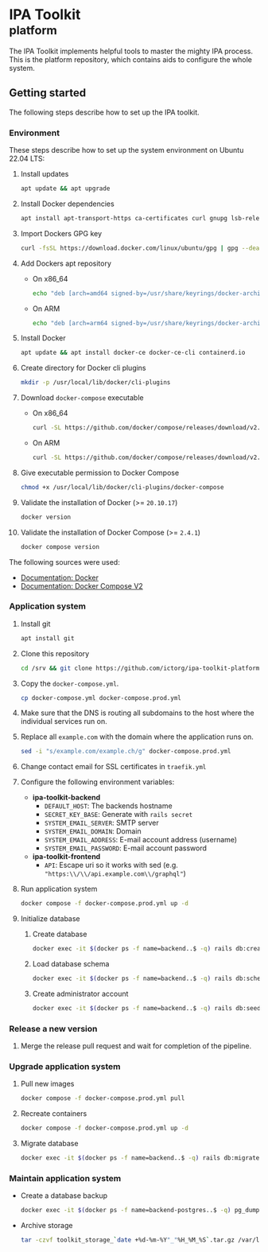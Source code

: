 # IPA Toolkit <br> <small>platform</small>

The IPA Toolkit implements helpful tools to master the mighty IPA process. This is the platform repository, which contains aids to configure the whole system.

## Getting started

The following steps describe how to set up the IPA toolkit.

### Environment

These steps describe how to set up the system environment on Ubuntu 22.04 LTS:

1. Install updates

   ```bash
   apt update && apt upgrade
   ```

1. Install Docker dependencies

   ```bash
   apt install apt-transport-https ca-certificates curl gnupg lsb-release
   ```

1. Import Dockers GPG key

   ```bash
   curl -fsSL https://download.docker.com/linux/ubuntu/gpg | gpg --dearmor -o /usr/share/keyrings/docker-archive-keyring.gpg
   ```

1. Add Dockers apt repository
   - On x86_64

     ```bash
     echo "deb [arch=amd64 signed-by=/usr/share/keyrings/docker-archive-keyring.gpg] https://download.docker.com/linux/ubuntu $(lsb_release -cs) stable" | tee /etc/apt/sources.list.d/docker.list > /dev/null
     ```

   - On ARM

     ```bash
     echo "deb [arch=arm64 signed-by=/usr/share/keyrings/docker-archive-keyring.gpg] https://download.docker.com/linux/ubuntu $(lsb_release -cs) stable" | tee /etc/apt/sources.list.d/docker.list > /dev/null
     ```

1. Install Docker

   ```bash
   apt update && apt install docker-ce docker-ce-cli containerd.io
   ```

1. Create directory for Docker cli plugins

   ```bash
   mkdir -p /usr/local/lib/docker/cli-plugins
   ```

1. Download `docker-compose` executable
   - On x86_64

     ```bash
     curl -SL https://github.com/docker/compose/releases/download/v2.4.1/docker-compose-linux-x86_64 -o /usr/local/lib/docker/cli-plugins/docker-compose
     ```

   - On ARM

     ```bash
     curl -SL https://github.com/docker/compose/releases/download/v2.4.1/docker-compose-linux-aarch64 -o /usr/local/lib/docker/cli-plugins/docker-compose
     ```

1. Give executable permission to Docker Compose

   ```bash
   chmod +x /usr/local/lib/docker/cli-plugins/docker-compose
   ```

1. Validate the installation of Docker (>= `20.10.17`)

   ```bash
   docker version
   ```

1. Validate the installation of Docker Compose (>= `2.4.1`)

   ```bash
   docker compose version
   ```

The following sources were used:

- [Documentation: Docker](https://docs.docker.com/engine/install/ubuntu/)
- [Documentation: Docker Compose V2](https://docs.docker.com/compose/cli-command/#installing-compose-v2)

### Application system

1. Install git

   ```bash
   apt install git
   ```

1. Clone this repository

   ```bash
   cd /srv && git clone https://github.com/ictorg/ipa-toolkit-platform
   ```

1. Copy the `docker-compose.yml`.

   ```bash
   cp docker-compose.yml docker-compose.prod.yml
   ```

1. Make sure that the DNS is routing all subdomains to the host where the individual services run on.
1. Replace all `example.com` with the domain where the application runs on.

   ```bash
   sed -i "s/example.com/example.ch/g" docker-compose.prod.yml
   ```

1. Change contact email for SSL certificates in `traefik.yml`
1. Configure the following environment variables:
   - **ipa-toolkit-backend**
     - `DEFAULT_HOST`: The backends hostname
     - `SECRET_KEY_BASE`: Generate with `rails secret`
     - `SYSTEM_EMAIL_SERVER`: SMTP server
     - `SYSTEM_EMAIL_DOMAIN`: Domain
     - `SYSTEM_EMAIL_ADDRESS`: E-mail account address (username)
     - `SYSTEM_EMAIL_PASSWORD`: E-mail account password
   - **ipa-toolkit-frontend**
     - `API`: Escape uri so it works with sed (e.g. `"https:\\/\\/api.example.com\\/graphql"`)
1. Run application system

   ```bash
   docker compose -f docker-compose.prod.yml up -d
   ```

1. Initialize database
   1. Create database

      ```bash
      docker exec -it $(docker ps -f name=backend..$ -q) rails db:create
      ```

   1. Load database schema

      ```bash
      docker exec -it $(docker ps -f name=backend..$ -q) rails db:schema:load
      ```

   1. Create administrator account

      ```bash
      docker exec -it $(docker ps -f name=backend..$ -q) rails db:seed
      ```

### Release a new version

1. Merge the release pull request and wait for completion of the pipeline.

### Upgrade application system

1. Pull new images

   ```bash
   docker compose -f docker-compose.prod.yml pull
   ```

1. Recreate containers

   ```bash
   docker compose -f docker-compose.prod.yml up -d
   ```

1. Migrate database

   ```bash
   docker exec -it $(docker ps -f name=backend..$ -q) rails db:migrate
   ```

### Maintain application system

- Create a database backup

  ```bash
  docker exec -it $(docker ps -f name=backend-postgres..$ -q) pg_dumpall -c -U postgres > toolkit_dump_`date +%d-%m-%Y"_"%H_%M_%S`.sql
  ```

- Archive storage

  ```bash
  tar -czvf toolkit_storage_`date +%d-%m-%Y"_"%H_%M_%S`.tar.gz /var/lib/docker/volumes/ipa-toolkit-platform_storage/_data/
  ```